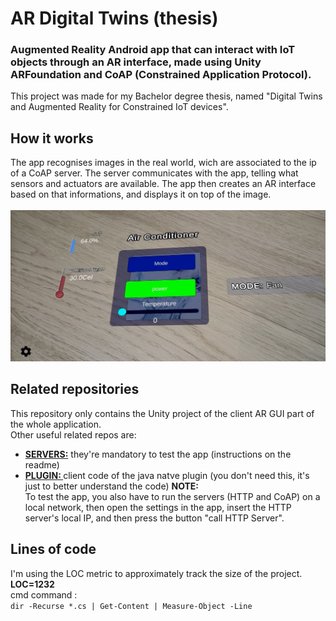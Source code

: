 # AR Digital Twins (thesis)
### Augmented Reality Android app that can interact with IoT objects through an AR interface, made using Unity ARFoundation and CoAP (Constrained Application Protocol).
This project was made for my Bachelor degree thesis, named "Digital Twins and Augmented Reality for Constrained IoT devices".

## How it works
The app recognises images in the real world, wich are associated to the ip of a CoAP server. The server communicates with the app, telling what sensors and actuators are available. The app then creates an AR interface based on that informations, and displays it on top of the image.<br><br>
![thesis img](https://github.com/danielenapo/danielenapo.github.io/blob/master/images/thesis.png)


## Related repositories
This repository only contains the Unity project of the client AR GUI part of the whole application.<br>
Other useful related repos are:
- <b>[SERVERS:](https://github.com/danielenapo/Servers_Thesis)</b> they're mandatory to test the app (instructions on the readme)
- <b>[PLUGIN: ](https://github.com/danielenapo/CoAPClientPlugin_thesis) </b> client code of the java natve plugin (you don't need this, it's just to better understand the code)
<b>NOTE:</b><br>
To test the app, you also have to run the servers (HTTP and CoAP) on a local network, then open the settings in the app, insert the HTTP server's local IP, and then press the button "call HTTP Server".


## Lines of code
I'm using the LOC metric to approximately track the size of the project.<br> 
<b>LOC=1232</b>
<br>
cmd command :  
`dir -Recurse *.cs | Get-Content | Measure-Object -Line` 
